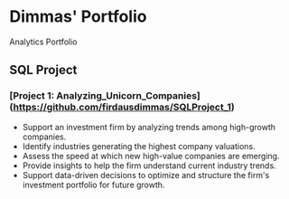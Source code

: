 # Dimmas' Portfolio

Analytics Portfolio

## SQL Project

### [Project 1: Analyzing_Unicorn_Companies] (https://github.com/firdausdimmas/SQLProject_1)

* Support an investment firm by analyzing trends among high-growth companies.
* Identify industries generating the highest company valuations.
* Assess the speed at which new high-value companies are emerging.
* Provide insights to help the firm understand current industry trends.
* Support data-driven decisions to optimize and structure the firm's investment portfolio for future growth.
